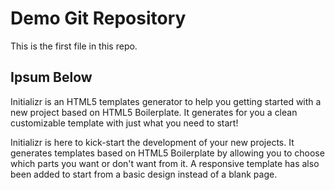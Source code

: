 # Demo Git Repository

This is the first file in this repo.

## Ipsum Below

Initializr is an HTML5 templates generator to help you getting started with a new project based on HTML5 Boilerplate. 
It generates for you a clean customizable template with just what you need to start!

Initializr is here to kick-start the development of your new projects. 
It generates templates based on HTML5 Boilerplate by allowing you to choose which parts you want or don't want from it. 
A responsive template has also been added to start from a basic design instead of a blank page.